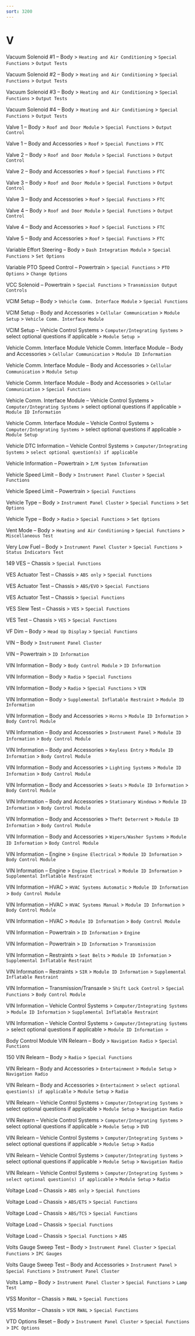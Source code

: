 ```yaml
---
sort: 3200
---
```


# V

Vacuum Solenoid #1 – Body > `Heating and Air Conditioning` > `Special Functions` > `Output Tests`

Vacuum Solenoid #2 – Body > `Heating and Air Conditioning` > `Special Functions` > `Output Tests`

Vacuum Solenoid #3 – Body > `Heating and Air Conditioning` > `Special Functions` > `Output Tests`

Vacuum Solenoid #4 – Body > `Heating and Air Conditioning` > `Special Functions` > `Output Tests`

Valve 1 – Body > `Roof and Door Module` > `Special Functions` > `Output Control`

Valve 1 – Body and Accessories > `Roof` > `Special Functions` > `FTC`

Valve 2 – Body > `Roof and Door Module` > `Special Functions` > `Output Control`

Valve 2 – Body and Accessories > `Roof` > `Special Functions` > `FTC`

Valve 3 – Body > `Roof and Door Module` > `Special Functions` > `Output Control`

Valve 3 – Body and Accessories > `Roof` > `Special Functions` > `FTC`

Valve 4 – Body > `Roof and Door Module` > `Special Functions` > `Output Control`

Valve 4 – Body and Accessories > `Roof` > `Special Functions` > `FTC`

Valve 5 – Body and Accessories > `Roof` > `Special Functions` > `FTC`

Variable Effort Steering – Body > `Dash Integration Module` > `Special Functions` > `Set Options`

Variable PTO Speed Control – Powertrain > `Special Functions` > `PTO Options` > `Change Options`

VCC Solenoid – Powertrain > `Special Functions` > `Transmission Output Controls`

VCIM Setup – Body > `Vehicle Comm. Interface Module` > `Special Functions`

VCIM Setup – Body and Accessories > `Cellular Communication` > `Module Setup` > `Vehicle Comm. Interface Module`

VCIM Setup – Vehicle Control Systems > `Computer/Integrating Systems` > select optional questions if applicable > `Module Setup >`

Vehicle Comm. Interface Module
Vehicle Comm. Interface Module – Body and Accessories > `Cellular Communication` > `Module ID Information`

Vehicle Comm. Interface Module – Body and Accessories > `Cellular Communication` > `Module Setup`

Vehicle Comm. Interface Module – Body and Accessories > `Cellular Communication` > `Special Functions`

Vehicle Comm. Interface Module – Vehicle Control Systems > `Computer/Integrating Systems` > select optional questions if applicable > `Module ID Information`

Vehicle Comm. Interface Module – Vehicle Control Systems > `Computer/Integrating Systems` > select optional questions if applicable > `Module Setup`

Vehicle DTC Information – Vehicle Control Systems > `Computer/Integrating Systems` > `select optional question(s) if applicable`

Vehicle Information – Powertrain > `I/M System Information`

Vehicle Speed Limit – Body > `Instrument Panel Cluster` > `Special Functions`

Vehicle Speed Limit – Powertrain > `Special Functions`

Vehicle Type – Body > `Instrument Panel Cluster` > `Special Functions` > `Set Options`

Vehicle Type – Body > `Radio` > `Special Functions` > `Set Options`

Vent Mode – Body > `Heating and Air Conditioning` > `Special Functions` > `Miscellaneous Test`

Very Low Fuel – Body > `Instrument Panel Cluster` > `Special Functions` > `Status Indicators Test`

149
VES – Chassis > `Special Functions`

VES Actuator Test – Chassis > `ABS only` > `Special Functions`

VES Actuator Test – Chassis > `ABS/EVO` > `Special Functions`

VES Actuator Test – Chassis > `Special Functions`

VES Slew Test – Chassis > `VES` > `Special Functions`

VES Test – Chassis > `VES` > `Special Functions`

VF Dim – Body > `Head Up Display` > `Special Functions`

VIN – Body > `Instrument Panel Cluster`

VIN – Powertrain > `ID Information`

VIN Information – Body > `Body Control Module` > `ID Information`

VIN Information – Body > `Radio` > `Special Functions`

VIN Information – Body > `Radio` > `Special Functions` > `VIN`

VIN Information – Body > `Supplemental Inflatable Restraint` > `Module ID Information`

VIN Information – Body and Accessories > `Horns` > `Module ID Information` > `Body Control Module`

VIN Information – Body and Accessories > `Instrument Panel` > `Module ID Information` > `Body Control Module`

VIN Information – Body and Accessories > `Keyless Entry` > `Module ID Information` > `Body Control Module`

VIN Information – Body and Accessories > `Lighting Systems` > `Module ID Information` > `Body Control Module`

VIN Information – Body and Accessories > `Seats` > `Module ID Information` > `Body Control Module`

VIN Information – Body and Accessories > `Stationary Windows` > `Module ID Information` > `Body Control Module`

VIN Information – Body and Accessories > `Theft Deterrent` > `Module ID Information` > `Body Control Module`

VIN Information – Body and Accessories > `Wipers/Washer Systems` > `Module ID Information` > `Body Control Module`

VIN Information – Engine > `Engine Electrical` > `Module ID Information` > `Body Control Module`

VIN Information – Engine > `Engine Electrical` > `Module ID Information` > `Supplemental Inflatable Restraint`

VIN Information – HVAC > `HVAC Systems Automatic` > `Module ID Information` > `Body Control Module`

VIN Information – HVAC > `HVAC Systems Manual` > `Module ID Information` > `Body Control Module`

VIN Information – HVAC > `Module ID Information` > `Body Control Module`

VIN Information – Powertrain > `ID Information` > `Engine`

VIN Information – Powertrain > `ID Information` > `Transmission`

VIN Information – Restraints > `Seat Belts` > `Module ID Information` > `Supplemental Inflatable Restraint`

VIN Information – Restraints > `SIR` > `Module ID Information` > `Supplemental Inflatable Restraint`

VIN Information – Transmission/Transaxle > `Shift Lock Control` > `Special Functions` > `Body Control Module`

VIN Information – Vehicle Control Systems > `Computer/Integrating Systems` > `Module ID Information` > `Supplemental Inflatable Restraint`

VIN Information – Vehicle Control Systems > `Computer/Integrating Systems` > select optional questions if applicable > `Module ID Information >`

Body Control Module
VIN Relearn – Body > `Navigation Radio` > `Special Functions`

150
VIN Relearn – Body > `Radio` > `Special Functions`

VIN Relearn – Body and Accessories > `Entertainment` > `Module Setup` > `Navigation Radio`

VIN Relearn – Body and Accessories > `Entertainment` > `select optional question(s) if applicable` > `Module Setup` > `Radio`

VIN Relearn – Vehicle Control Systems > `Computer/Integrating Systems` > select optional questions if applicable > `Module Setup` > `Navigation Radio`

VIN Relearn – Vehicle Control Systems > `Computer/Integrating Systems` > select optional questions if applicable > `Module Setup` > `DVD`

VIN Relearn – Vehicle Control Systems > `Computer/Integrating Systems` > select optional questions if applicable > `Module Setup` > `Radio`

VIN Relearn – Vehicle Control Systems > `Computer/Integrating Systems` > select optional questions if applicable > `Module Setup` > `Navigation Radio`

VIN Relearn – Vehicle Control Systems > `Computer/Integrating Systems` > `select optional question(s) if applicable` > `Module Setup` > `Radio`

Voltage Load – Chassis > `ABS only` > `Special Functions`

Voltage Load – Chassis > `ABS/ETS` > `Special Functions`

Voltage Load – Chassis > `ABS/TCS` > `Special Functions`

Voltage Load – Chassis > `Special Functions`

Voltage Load – Chassis > `Special Functions` > `ABS`

Volts Gauge Sweep Test – Body > `Instrument Panel Cluster` > `Special Functions` > `IPC Gauges`

Volts Gauge Sweep Test – Body and Accessories > `Instrument Panel` > `Special Functions` > `Instrument Panel Cluster`

Volts Lamp – Body > `Instrument Panel Cluster` > `Special Functions` > `Lamp Test`

VSS Monitor – Chassis > `RWAL` > `Special Functions`

VSS Monitor – Chassis > `VCM RWAL` > `Special Functions`

VTD Options Reset – Body > `Instrument Panel Cluster` > `Special Functions` > `IPC Options`
